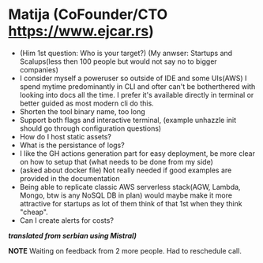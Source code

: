# Matija (CoFounder/CTO https://www.ejcar.rs)

- (Him 1st question: Who is your target?) (My anwser: Startups and Scalups(less then 100 people but would not say no to bigger companies)
- I consider myself a poweruser so outside of IDE and some UIs(AWS) I spend mytime predominantly in CLI and ofter can't be botherthered with looking into docs all the time. I prefer it's available directly in terminal or better guided as most modern cli do this.
- Shorten the tool binary name, too long
- Support both flags and interactive terminal, (example unhazzle init should go through configuration questions)
- How do I host static assets?
- What is the persistance of logs?
- I like the GH actions generation part for easy deployment, be more clear on how to setup that (what needs to be done from my side)
- (asked about docker file) Not really needed if good examples are provided in the documentation
- Being able to replicate classic AWS serverless stack(AGW, Lambda, Mongo, btw is any NoSQL DB in plan) would maybe make it more attractive for startups as lot of them think of that 1st when they think "cheap".
- Can I create alerts for costs?

***translated from serbian using Mistral)***


**NOTE**
Waiting on feedback from 2 more people. Had to reschedule call.